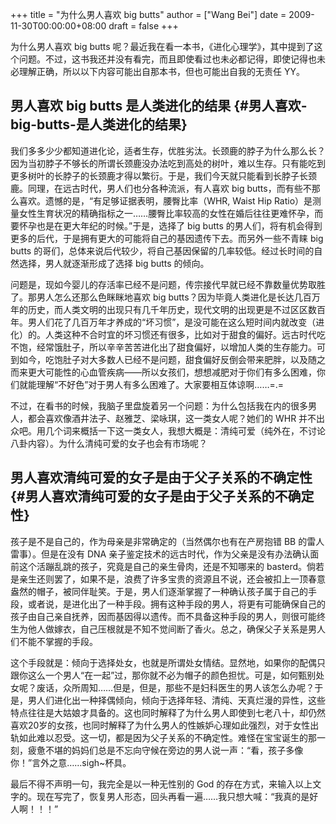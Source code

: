 +++
title = "为什么男人喜欢 big butts"
author = ["Wang Bei"]
date = 2009-11-30T00:00:00+08:00
draft = false
+++

为什么男人喜欢 big butts 呢？最近我在看一本书，《进化心理学》，其中提到了这个问题。不过，这书我还并没有看完，而且即使看过也未必都记得，即使记得也未必理解正确，所以以下内容可能出自那本书，但也可能出自我的无责任 YY。


## 男人喜欢 big butts 是人类进化的结果 {#男人喜欢-big-butts-是人类进化的结果}

我们多多少少都知道进化论，适者生存，优胜劣汰。长颈鹿的脖子为什么那么长？因为当初脖子不够长的所谓长颈鹿没办法吃到高处的树叶，难以生存。只有能吃到更多树叶的长脖子的长颈鹿才得以繁衍。于是，我们今天就只能看到长脖子长颈鹿。同理，在远古时代，男人们也分各种流派，有人喜欢 big butts，而有些不那么喜欢。遗憾的是，“有足够证据表明，腰臀比率（WHR, Waist Hip Ratio）是测量女性生育状况的精确指标之一……腰臀比率较高的女性在婚后往往更难怀孕，而要怀孕也是在更大年纪的时候。”于是，选择了 big butts 的男人们，将有机会得到更多的后代，于是拥有更大的可能将自己的基因遗传下去。而另外一些不青睐 big butts 的哥们，总体来说后代较少，将自己基因保留的几率较低。经过长时间的自然选择，男人就逐渐形成了选择 big butts 的倾向。

问题是，现如今婴儿的存活率已经不是问题，传宗接代早就已经不靠数量优势取胜了。那男人怎么还那么色眯眯地喜欢 big butts？因为毕竟人类进化是长达几百万年的历史，而人类文明的出现只有几千年历史，现代文明的出现更是不过区区数百年。男人们花了几百万年才养成的“坏习惯”，是没可能在这么短时间内就改变（进化）的。人类这种不合时宜的坏习惯还有很多，比如对于甜食的偏好。远古时代吃不饱，经常饿肚子，所以辛辛苦苦进化出了甜食偏好，以增加人类的生存能力。可到如今，吃饱肚子对大多数人已经不是问题，甜食偏好反倒会带来肥胖，以及随之而来更大可能性的心血管疾病——所以女孩们，想想减肥对于你们有多么困难，你们就能理解“不好色”对于男人有多么困难了。大家要相互体谅啊……=.=

不过，在看书的时候，我脑子里盘旋着另一个问题：为什么包括我在内的很多男人，都会喜欢像酒井法子、赵雅芝、梁咏琪，这一类女人呢？她们的 WHR 并不出众吧。用几个词来概括一下这一类女人，我想大概是：清纯可爱（纯外在，不讨论八卦内容）。为什么清纯可爱的女子也会有市场呢？


## 男人喜欢清纯可爱的女子是由于父子关系的不确定性 {#男人喜欢清纯可爱的女子是由于父子关系的不确定性}

孩子是不是自己的，作为母亲是非常确定的（当然偶尔也有在产房抱错 BB 的雷人雷事）。但是在没有 DNA 亲子鉴定技术的远古时代，作为父亲是没有办法确认面前这个活蹦乱跳的孩子，究竟是自己的亲生骨肉，还是不知哪来的 basterd。倘若是亲生还则罢了，如果不是，浪费了许多宝贵的资源且不说，还会被扣上一顶春意盎然的帽子，被同伴耻笑。于是，男人们逐渐掌握了一种确认孩子属于自己的手段，或者说，是进化出了一种手段。拥有这种手段的男人，将更有可能确保自己的孩子由自己亲自抚养，因而基因得以遗传。而不具备这种手段的男人，则很可能终生为他人做嫁衣，自己压根就是不知不觉间断了香火。总之，确保父子关系是男人们不能不掌握的手段。

这个手段就是：倾向于选择处女，也就是所谓处女情结。显然地，如果你的配偶只跟你这么一个男人“在一起”过，那你就不必为帽子的颜色担忧。可是，如何甄别处女呢？废话，众所周知……但是，但是，那些不是妇科医生的男人该怎么办呢？于是，男人们进化出一种择偶倾向，倾向于选择年轻、清纯、天真烂漫的异性，这些特点往往是大姑娘才具备的。这也同时解释了为什么男人即使到七老八十，却仍然喜欢20岁的女孩，也同时解释了为什么男人的性嫉妒心理如此强烈，对于女性出轨如此难以忍受。这一切，都是因为父子关系的不确定性。难怪在宝宝诞生的那一刻，疲惫不堪的妈妈们总是不忘向守候在旁边的男人说一声：“看，孩子多像你！”言外之意……sigh~杯具。

最后不得不声明一句，我完全是以一种无性别的 God 的存在方式，来输入以上文字的。现在写完了，恢复男人形态，回头再看一遍……我只想大喊：“我真的是好人啊！！！”
